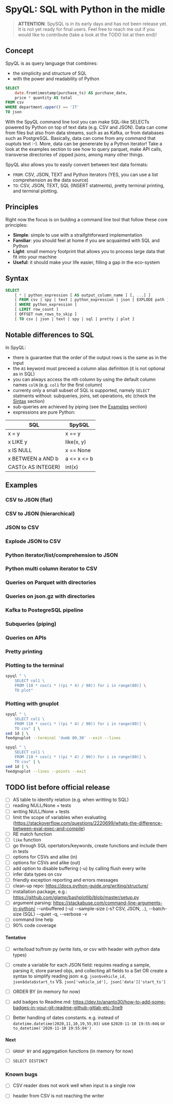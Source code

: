 # SpyQL: SQL with Python in the midle

> **ATTENTION**: SpySQL is in its early days and has not been release yet. It is not yet ready for final users. Feel free to reach me out if you would like to contribute (take a look at the TODO list at then end)!

## Concept
SpyQL is as query language that combines:
* the simplicity and structure of SQL
* with the power and readability of Python 

```SQL
SELECT
    date.fromtimestamp(purchase_ts) AS purchase_date,
    price * quantity AS total 
FROM csv 
WHERE department.upper() == 'IT' 
TO json 
```

With the SpyQL command line tool you can make SQL-like SELECTs powered by Python on top of text data (e.g. CSV and JSON). Data can come from files but also from data streams, such as as Kafka, or from databases such as PostgreSQL. Basically, data can come from any command that ouptuts text :-). More, data can be genererate by a Python iterator! Take a look at the examples section to see how to query parquet, make API calls, transverse directories of zipped jsons, among many other things.

SpyQL also allows you to easily convert between text data formats: 
* `FROM`: CSV, JSON, TEXT and Python iterators (YES, you can use a list comprehension as the data source)
* `TO`: CSV, JSON, TEXT, SQL (INSERT statments), pretty terminal printing, and terminal plotting. 


## Principles

Right now the focus is on bulding a command line tool that follow these core principles:
* **Simple**: simple to use with a straifghtforward implementation
* **Familiar**: you should feel at home if you are acquainted with SQL and Python
* **Light**: small memory footprint that allows you to process large data that fit into your machine
* **Useful**: it should make your life easier, filling a gap in the eco-system

## Syntax
```SQL
SELECT 
    [ * | python_expression [ AS output_column_name ] [, ...] ]    
    [ FROM csv | spy | text | python_expression | json [ EXPLODE path ] ]
    [ WHERE python_expression ]
    [ LIMIT row_count ]
    [ OFFSET num_rows_to_skip ]
    [ TO csv | json | text | spy | sql | pretty | plot ]
```

## Notable differences to SQL
In SpyQL:
* there is guarantee that the order of the output rows is the same as in the input 
* the `AS` keyword must preceed a column alias definition (it is not optional as in SQL)
* you can always access the nth column by using the default column names `colN` (e.g. `col1` for the first column)
* currenty only a small subset of SQL is supported, namely `SELECT` statments without: subqueries, joins, set operations, etc (check the [Sintax](#syntax) section)
* sub-queries are achieved by piping (see the [Examples](#examples)
 section)
* expressions are pure Python:

| SQL | SpySQL |
| ------------- | ------------- |
| x = y | x == y |
| x LIKE y | like(x, y)  |
| x IS NULL  | x == None  |
| x BETWEEN a AND b  |  a <= x <= b | 
| CAST(x AS INTEGER) | int(x) |


## Examples

### CSV to JSON (flat)

### CSV to JSON (hierarchical)

### JSON to CSV

### Explode JSON to CSV

### Python iterator/list/comprehension to JSON

### Python multi column iterator to CSV

### Queries on Parquet with directories

### Queries on json.gz with directories

### Kafka to PostegreSQL pipeline

### Subqueries (piping)

### Queries on APIs

### Pretty printing

### Plotting to the terminal
```sh
spyql " \ 
    SELECT col1 \ 
    FROM [10 * cos(i * ((pi * 4) / 90)) for i in range(80)] \
    TO plot"
```

### Plotting with gnuplot

```sh
spyql " \ 
    SELECT col1 \ 
    FROM [10 * cos(i * ((pi * 4) / 90)) for i in range(80)] \
    TO csv" | \ 
sed 1d | \ 
feedgnuplot --terminal 'dumb 80,30' --exit --lines 
```

```sh
spyql " \ 
    SELECT col1 \ 
    FROM [10 * cos(i * ((pi * 4) / 90)) for i in range(80)] \
    TO csv" | \ 
sed 1d | \ 
feedgnuplot --lines --points --exit
```



## TODO list before official release

- [ ] AS table to identify relation (e.g. when writting to SQL)
- [ ] reading NULL/None + tests
- [ ] writing NULL/None + tests
- [ ] limit the scope of variables when evaluating (https://stackoverflow.com/questions/2220699/whats-the-difference-between-eval-exec-and-compile)
- [ ] RE match function
- [ ] `like` function
- [ ] go through SQL opertators/keywords, create functions and include them in tests
- [ ] options for CSVs and alike (in)
- [ ] options for CSVs and alike (out)
- [ ] add option to disable buffering (-u) by calling flush every write
- [ ] infer data types on csv
- [ ] friendly exception reporting and errors messages
- [ ] clean-up repo: https://docs.python-guide.org/writing/structure/
- [ ] installation package, e.g.: https://github.com/glamp/bashplotlib/blob/master/setup.py
- [ ] argument parsing: https://stackabuse.com/command-line-arguments-in-python/
   --unbuffered (-u)
   --sample-size (-s? CSV, JSON, ..), 
   --batch-size (SQL)
   --quiet -q, --verbose -v
- [ ] command line help   
- [ ] 90% code coverage

#### Tentative
- [ ] write/load to/from py (write lists, or csv with header with python data types)
- [ ] create a variable for each JSON field: requires reading a sample, parsing it, store parsed objs, and collecting all fields to a Set
OR
create a syntax to simplify reading json: e.g. `json$vehicle_id, json$data$start_ts` VS. `json['vehicle_id'], json['data']['start_ts']`
- [ ] ORDER BY (in memory for now)
- [ ] add badges to Readme.md: https://dev.to/ananto30/how-to-add-some-badges-in-your-git-readme-github-gitlab-etc-3ne9
- [ ] Better handling of dates constants. e.g. instead of `datetime.datetime(2020,11,10,19,55,03)` use `$2020-11-10 19:55:04$` or `to_datetime('2020-11-10 19:55:04')`


#### Next

- [ ] `GROUP BY` and aggregation functions (in memory for now)
- [ ] `SELECT DISTINCT`


### Known bugs
- [ ] CSV reader does not work well when input is a single row
- [ ] header from CSV is not reaching the writer 

